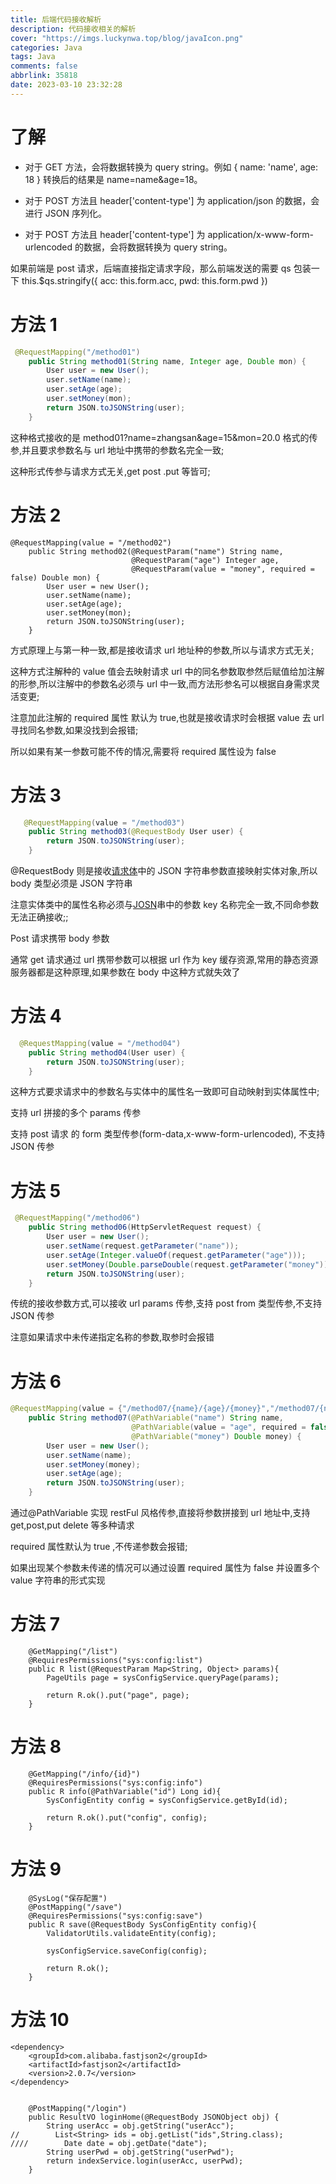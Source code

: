 ```yaml
---
title: 后端代码接收解析
description: 代码接收相关的解析
cover: "https://imgs.luckynwa.top/blog/javaIcon.png"
categories: Java
tags: Java
comments: false
abbrlink: 35818
date: 2023-03-10 23:32:28
---
```


# 了解

- 对于 GET 方法，会将数据转换为 query string。例如 { name: 'name', age: 18 } 转换后的结果是 name=name&age=18。

- 对于 POST 方法且 header['content-type'] 为 application/json 的数据，会进行 JSON 序列化。

- 对于 POST 方法且 header['content-type'] 为 application/x-www-form-urlencoded 的数据，会将数据转换为 query string。

如果前端是 post 请求，后端直接指定请求字段，那么前端发送的需要 qs 包装一下
this.$qs.stringify({ acc: this.form.acc, pwd: this.form.pwd })

# 方法 1

```java
 @RequestMapping("/method01")
    public String method01(String name, Integer age, Double mon) {
        User user = new User();
        user.setName(name);
        user.setAge(age);
        user.setMoney(mon);
        return JSON.toJSONString(user);
    }

```

这种格式接收的是 method01?name=zhangsan&age=15&mon=20.0 格式的传参,并且要求参数名与 url 地址中携带的参数名完全一致;

这种形式传参与请求方式无关,get post .put 等皆可;

# 方法 2

```
@RequestMapping(value = "/method02")
    public String method02(@RequestParam("name") String name,
                           @RequestParam("age") Integer age,
                           @RequestParam(value = "money", required = false) Double mon) {
        User user = new User();
        user.setName(name);
        user.setAge(age);
        user.setMoney(mon);
        return JSON.toJSONString(user);
    }

```

方式原理上与第一种一致,都是接收请求 url 地址种的参数,所以与请求方式无关;

这种方式注解种的 value 值会去映射请求 url 中的同名参数取参然后赋值给加注解的形参,所以注解中的参数名必须与 url 中一致,而方法形参名可以根据自身需求灵活变更;

注意加此注解的 required 属性 默认为 true,也就是接收请求时会根据 value 去 url 寻找同名参数,如果没找到会报错;

所以如果有某一参数可能不传的情况,需要将 required 属性设为 false

# 方法 3

```JAVA
   @RequestMapping(value = "/method03")
    public String method03(@RequestBody User user) {
        return JSON.toJSONString(user);
    }
```

@RequestBody 则是接收[请求体](https://so.csdn.net/so/search?q=请求体&spm=1001.2101.3001.7020)中的 JSON 字符串参数直接映射实体对象,所以 body 类型必须是 JSON 字符串

注意实体类中的属性名称必须与[JOSN](https://so.csdn.net/so/search?q=JOSN&spm=1001.2101.3001.7020)串中的参数 key 名称完全一致,不同命参数无法正确接收;;

Post 请求携带 body 参数

通常 get 请求通过 url 携带参数可以根据 url 作为 key 缓存资源,常用的静态资源服务器都是这种原理,如果参数在 body 中这种方式就失效了

# 方法 4

```JAVA
  @RequestMapping(value = "/method04")
    public String method04(User user) {
        return JSON.toJSONString(user);
    }
```

这种方式要求请求中的参数名与实体中的属性名一致即可自动映射到实体属性中;

支持 url 拼接的多个 params 传参

支持 post 请求 的 form 类型传参(form-data,x-www-form-urlencoded), 不支持 JSON 传参

# 方法 5

```JAVA
 @RequestMapping("/method06")
    public String method06(HttpServletRequest request) {
        User user = new User();
        user.setName(request.getParameter("name"));
        user.setAge(Integer.valueOf(request.getParameter("age")));
        user.setMoney(Double.parseDouble(request.getParameter("money")));
        return JSON.toJSONString(user);
    }

```

传统的接收参数方式,可以接收 url params 传参,支持 post from 类型传参,不支持 JSON 传参

注意如果请求中未传递指定名称的参数,取参时会报错

# 方法 6

```JAVA
@RequestMapping(value = {"/method07/{name}/{age}/{money}","/method07/{name}/{money}"})
    public String method07(@PathVariable("name") String name,
                           @PathVariable(value = "age", required = false) Integer age,
                           @PathVariable("money") Double money) {
        User user = new User();
        user.setName(name);
        user.setMoney(money);
        user.setAge(age);
        return JSON.toJSONString(user);
    }

```

通过@PathVariable 实现 restFul 风格传参,直接将参数拼接到 url 地址中,支持 get,post,put delete 等多种请求

required 属性默认为 true ,不传递参数会报错;

如果出现某个参数未传递的情况可以通过设置 required 属性为 false 并设置多个 value 字符串的形式实现

# 方法 7

```
	@GetMapping("/list")
	@RequiresPermissions("sys:config:list")
	public R list(@RequestParam Map<String, Object> params){
		PageUtils page = sysConfigService.queryPage(params);

		return R.ok().put("page", page);
	}

```

# 方法 8

```
	@GetMapping("/info/{id}")
	@RequiresPermissions("sys:config:info")
	public R info(@PathVariable("id") Long id){
		SysConfigEntity config = sysConfigService.getById(id);

		return R.ok().put("config", config);
	}
```

# 方法 9

```
	@SysLog("保存配置")
	@PostMapping("/save")
	@RequiresPermissions("sys:config:save")
	public R save(@RequestBody SysConfigEntity config){
		ValidatorUtils.validateEntity(config);

		sysConfigService.saveConfig(config);

		return R.ok();
	}
```

# 方法 10

```
<dependency>
    <groupId>com.alibaba.fastjson2</groupId>
    <artifactId>fastjson2</artifactId>
    <version>2.0.7</version>
</dependency>


    @PostMapping("/login")
    public ResultVO loginHome(@RequestBody JSONObject obj) {
        String userAcc = obj.getString("userAcc");
//        List<String> ids = obj.getList("ids",String.class);
////        Date date = obj.getDate("date");
        String userPwd = obj.getString("userPwd");
        return indexService.login(userAcc, userPwd);
    }
```

